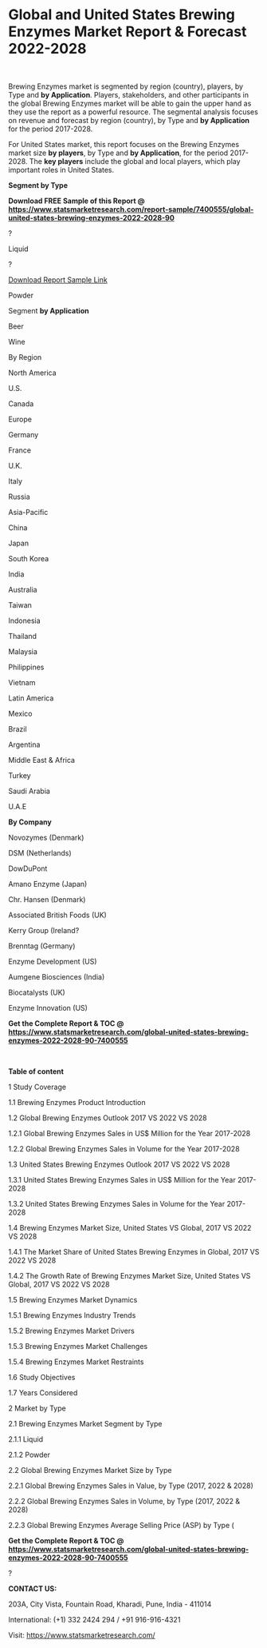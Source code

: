 <h1>Global and United States Brewing Enzymes Market Report & Forecast 2022-2028</h1><br/><p>Brewing Enzymes market is segmented by region (country), players, by Type and <strong>by Application</strong>. Players, stakeholders, and other participants in the global Brewing Enzymes market will be able to gain the upper hand as they use the report as a powerful resource. The segmental analysis focuses on revenue and forecast by region (country), by Type and <strong>by Application</strong> for the period 2017-2028.</p>
 
 
 
 <p>For United States market, this report focuses on the Brewing Enzymes market size <strong>by players</strong>, by Type and <strong>by Application</strong>, for the period 2017-2028. The <strong>key players</strong> include the global and local players, which play important roles in United States.</p>
 
 
 
 <p><strong>Segment by Type</strong></p>
 
 
 
 <div><b>Download FREE Sample of this Report @ <a href="https://www.statsmarketresearch.com/download-free-sample/7400555/global-united-states-brewing-enzymes-2022-2028-90">https://www.statsmarketresearch.com/report-sample/7400555/global-united-states-brewing-enzymes-2022-2028-90</a></b></div>
 
 
 
 <p>? </p>
 
 
 
 <p>Liquid</p>
 
 
 
 <p>? </p>
 
 
 
 <p><a href="https://www.statsmarketresearch.com/download-free-sample/7400555/global-united-states-brewing-enzymes-2022-2028-90">Download Report Sample Link</a></p>
 
 
 
 <p>Powder</p>
 
 
 
 <p>Segment <strong>by Application</strong></p>
 
 
 
 <p>Beer</p>
 
 
 
 <p>Wine</p>
 
 
 
 <p>By Region</p>
 
 
 
 <p>North America</p>
 
 
 
 <p>U.S.</p>
 
 
 
 <p>Canada</p>
 
 
 
 <p>Europe</p>
 
 
 
 <p>Germany</p>
 
 
 
 <p>France</p>
 
 
 
 <p>U.K.</p>
 
 
 
 <p>Italy</p>
 
 
 
 <p>Russia</p>
 
 
 
 <p>Asia-Pacific</p>
 
 
 
 <p>China</p>
 
 
 
 <p>Japan</p>
 
 
 
 <p>South Korea</p>
 
 
 
 <p>India</p>
 
 
 
 <p>Australia</p>
 
 
 
 <p>Taiwan</p>
 
 
 
 <p>Indonesia</p>
 
 
 
 <p>Thailand</p>
 
 
 
 <p>Malaysia</p>
 
 
 
 <p>Philippines</p>
 
 
 
 <p>Vietnam</p>
 
 
 
 <p>Latin America</p>
 
 
 
 <p>Mexico</p>
 
 
 
 <p>Brazil</p>
 
 
 
 <p>Argentina</p>
 
 
 
 <p>Middle East & Africa</p>
 
 
 
 <p>Turkey</p>
 
 
 
 <p>Saudi Arabia</p>
 
 
 
 <p>U.A.E</p>
 
 
 
 <p><strong>By Company</strong></p>
 
 
 
 <p>Novozymes (Denmark)</p>
 
 
 
 <p>DSM (Netherlands)</p>
 
 
 
 <p>DowDuPont</p>
 
 
 
 <p>Amano Enzyme (Japan)</p>
 
 
 
 <p>Chr. Hansen (Denmark)</p>
 
 
 
 <p>Associated British Foods (UK)</p>
 
 
 
 <p>Kerry Group (Ireland?</p>
 
 
 
 <p>Brenntag (Germany)</p>
 
 
 
 <p>Enzyme Development (US)</p>
 
 
 
 <p>Aumgene Biosciences (India)</p>
 
 
 
 <p>Biocatalysts (UK)</p>
 
 
 
 <p>Enzyme Innovation (US)</p>
 
 
 
 <div><b>Get the Complete Report & TOC @ <a href="https://www.statsmarketresearch.com/global-united-states-brewing-enzymes-2022-2028-90-7400555">https://www.statsmarketresearch.com/global-united-states-brewing-enzymes-2022-2028-90-7400555</a></b></div>
 
 
 
 <p><br />
 
 <b>Table of content</b></p>
 
 
 
 <p>1 Study Coverage<br />
 
 1.1 Brewing Enzymes Product Introduction<br />
 
 1.2 Global Brewing Enzymes Outlook 2017 VS 2022 VS 2028<br />
 
 1.2.1 Global Brewing Enzymes Sales in US$ Million for the Year 2017-2028<br />
 
 1.2.2 Global Brewing Enzymes Sales in Volume for the Year 2017-2028<br />
 
 1.3 United States Brewing Enzymes Outlook 2017 VS 2022 VS 2028<br />
 
 1.3.1 United States Brewing Enzymes Sales in US$ Million for the Year 2017-2028<br />
 
 1.3.2 United States Brewing Enzymes Sales in Volume for the Year 2017-2028<br />
 
 1.4 Brewing Enzymes Market Size, United States VS Global, 2017 VS 2022 VS 2028<br />
 
 1.4.1 The Market Share of United States Brewing Enzymes in Global, 2017 VS 2022 VS 2028<br />
 
 1.4.2 The Growth Rate of Brewing Enzymes Market Size, United States VS Global, 2017 VS 2022 VS 2028<br />
 
 1.5 Brewing Enzymes Market Dynamics<br />
 
 1.5.1 Brewing Enzymes Industry Trends<br />
 
 1.5.2 Brewing Enzymes Market Drivers<br />
 
 1.5.3 Brewing Enzymes Market Challenges<br />
 
 1.5.4 Brewing Enzymes Market Restraints<br />
 
 1.6 Study Objectives<br />
 
 1.7 Years Considered<br />
 
 2 Market by Type<br />
 
 2.1 Brewing Enzymes Market Segment by Type<br />
 
 2.1.1 Liquid<br />
 
 2.1.2 Powder<br />
 
 2.2 Global Brewing Enzymes Market Size by Type<br />
 
 2.2.1 Global Brewing Enzymes Sales in Value, by Type (2017, 2022 & 2028)<br />
 
 2.2.2 Global Brewing Enzymes Sales in Volume, by Type (2017, 2022 & 2028)<br />
 
 2.2.3 Global Brewing Enzymes Average Selling Price (ASP) by Type (</p>
 
 
 
 <div><b>Get the Complete Report & TOC @ <a href="https://www.statsmarketresearch.com/global-united-states-brewing-enzymes-2022-2028-90-7400555">https://www.statsmarketresearch.com/global-united-states-brewing-enzymes-2022-2028-90-7400555</a></b></div>
 
 
 
 <p>? </p>
 
 
 
 <p><b>CONTACT US:</b><br />
 
 203A, City Vista, Fountain Road, Kharadi, Pune, India - 411014<br />
 
 International: (+1) 332 2424 294 / +91 916-916-4321<br />
 
 Visit: <a href="https://www.statsmarketresearch.com/">https://www.statsmarketresearch.com/</a></p>